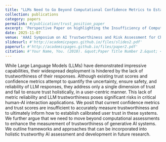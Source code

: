 ```yaml
---
title: "LLMs Need to Go Beyond Computational Confidence Metrics to Establish Trust"
collection: publications
category: papers
permalink: #/publication/trust_position_paper
excerpt: 'Perspective Paper on highlighting the Insufficiency of Computational Assessments of Trust and the need for Human-Centered Evaluations of Trustworthiness in Generative AI Systems.'
date: 2025-11-07
venue: 'AAAI Symposium on AI Trustworthiness and Risk Assessment for Challenged Contexts (ATRACC-25)'
slidesurl: #'http://academicpages.github.io/files/slides2.pdf'
paperurl: #'http://academicpages.github.io/files/paper2.pdf'
citation: #'Your Name, You. (2010). &quot;Paper Title Number 2.&quot; <i>Journal 1</i>. 1(2).'
---
```


While Large Language Models (LLMs) have demonstrated impressive capabilities, their widespread deployment is hindered by the lack of trustworthiness of their responses. Although existing trust scores and confidence metrics attempt to quantify the uncertainty, ensure safety, and reliability of LLM responses, they address only a single dimension of trust and fail to ensure trust holistically, in a user-centric manner. This lack of metric reliability and LLM trustworthiness poses significant risks in critical human-AI interaction applications. We posit that current confidence metrics and trust scores are insufficient to accurately measure trustworthiness and to ultimately inform how to establish calibrated user trust in these systems. We further argue that we need to move beyond computational assessments to enhance the measurement of trustworthiness of generative AI systems. We outline frameworks and approaches that can be incorporated into holistic trustworthy AI assessment and development in future research.

